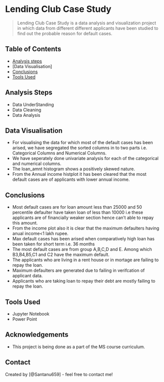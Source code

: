 # Lending Club Case Study
> Lending Club Case Study is a data analysis and visualization project in which data from different different applicants have been studied to find out the probable reason for default cases.


## Table of Contents
* [Analysis steps](#general-information)
* [Data Visualisation]
* [Conclusions](#conclusions)
* [Tools Used](#technologies-used)
<!-- You can include any other section that is pertinent to your problem -->

## Analysis Steps
- Data UnderStanding
- Data Cleaning
- Data Analysis 

<!-- You don't have to answer all the questions - just the ones relevant to your project. -->
## Data Visualisation
- For visualising the data for which most of the default cases has been arised, we have segregated the sorted columns in to two parts i.e. Categorical Columns and Numerical Columns.
- We have seperately done univariate analysis for each of the categorical and numerical 	 columns. 
- The loan_amnt histogram shows a positively skewed nature.
- From the Annual income histplot it has been cleared that the most default cases are of applicants with lower annual income.

## Conclusions
- Most default cases are for loan amount less than 25000 and 50 percentile defaulter have taken loan of less than 10000 i.e these applicants are of financially weaker section hence can’t able to repay this amount.
- From the income plot also it is clear that the maximum defaulters having anual income<1 lakh rupee.
- Max default cases has been arised when comparatively high loan has been taken for short term i.e. 36 months
- The most default cases are from group A,B,C,D and E. Among which B3,B4,B5,C1 and C2 have the maximum default. 
- The applicants who are living in a rent house or in mortage are failing to repay the loan.
- Maximum defaulters are generated due to failing in verifcation of applicant data.
- Applicants who are taking loan to repay their debt are mostly failing to repay the loan.

<!-- You don't have to answer all the questions - just the ones relevant to your project. -->


## Tools Used
- Jupyter Notebook
- Power Point

<!-- As the libraries versions keep on changing, it is recommended to mention the version of library used in this project -->

## Acknowledgements

- This project is being done as a part of the MS course curriculum.


## Contact
Created by [@Santanu659] - feel free to contact me!


<!-- Optional -->
<!-- ## License -->
<!-- This project is open source and available under the [... License](). -->

<!-- You don't have to include all sections - just the one's relevant to your project -->
